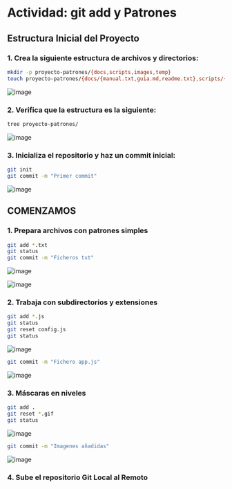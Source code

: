 # Actividad: git add y Patrones

## Estructura Inicial del Proyecto

### 1. Crea la siguiente estructura de archivos y directorios:
```bash
mkdir -p proyecto-patrones/{docs,scripts,images,temp}
touch proyecto-patrones/{docs/{manual.txt,guia.md,readme.txt},scripts/{app.js,utils.py,config.js},images/{logo.png,icon.jpg,banner.gif},temp/{pruebas.log,debug.txt,draft.md}}
```
![image](https://github.com/user-attachments/assets/6228ea0f-de7c-4c51-be33-7f6ec48da902)

### 2. Verifica que la estructura es la siguiente:
```bash
tree proyecto-patrones/
```

![image](https://github.com/user-attachments/assets/d1711e28-f08c-4bbb-99f2-f0ce50ebbb31)

### 3. Inicializa el repositorio y haz un commit inicial:
```bash
git init
git commit -m "Primer commit"
```

![image](https://github.com/user-attachments/assets/4756568d-94a1-41a1-bafa-ef71d50896c6)

## COMENZAMOS
### 1. Prepara archivos con patrones simples
```bash
git add *.txt
git status
git commit -m "Ficheros txt"
```

![image](https://github.com/user-attachments/assets/0e9bb718-4bbe-4e57-b32b-b15194bf52e9)

![image](https://github.com/user-attachments/assets/399081f3-3788-44df-a0ae-2eba26d82f80)

### 2. Trabaja con subdirectorios y extensiones
```bash
git add *.js
git status
git reset config.js
git status
```

![image](https://github.com/user-attachments/assets/a58bcec0-fbeb-4cab-83d8-896c223701fa)

```bash
git commit -m "Fichero app.js"
```
![image](https://github.com/user-attachments/assets/f75c646e-e032-4261-9489-f2fc615b0828)

### 3. Máscaras en niveles
```bash
git add .
git reset *.gif
git status
```

![image](https://github.com/user-attachments/assets/8b3a66df-f7ac-4e3e-97dc-3f5af1eaeed9)

```bash
git commit -m "Imagenes añadidas"
```
![image](https://github.com/user-attachments/assets/6a94eddc-9ea8-4dc7-bab3-fb2ca3f75599)

### 4. Sube el repositorio Git Local al Remoto

